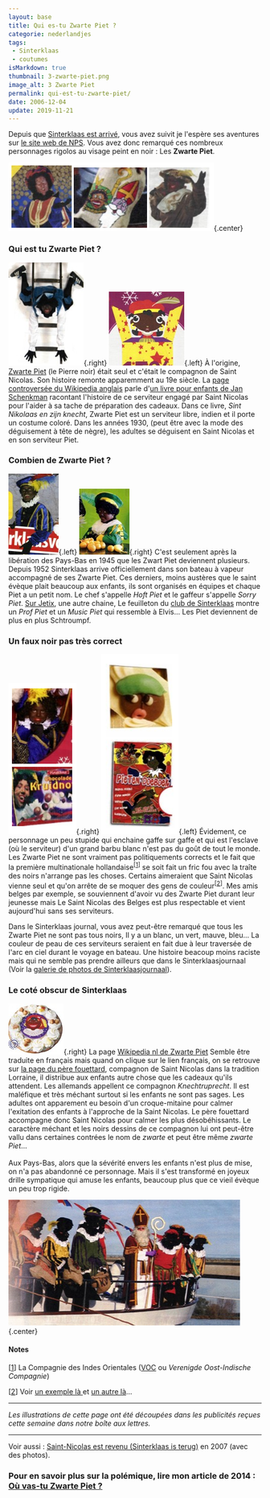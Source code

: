 ```yaml
---
layout: base
title: Qui es-tu Zwarte Piet ?
categorie: nederlandjes
tags:
 - Sinterklaas
 - coutumes
isMarkdown: true
thumbnail: 3-zwarte-piet.png
image_alt: 3 Zwarte Piet
permalink: qui-est-tu-zwarte-piet/
date: 2006-12-04
update: 2019-11-21
---
```




<p>Depuis que <a href="/sinterklaas-est-arrive">Sinterklaas est arrivé</a>, vous avez suivit je l'espère ses aventures sur <a href="http://sinterklaasjournaal.nps.nl/journaal_alle.php">le site web de NPS</a>. Vous avez donc remarqué ces nombreux personnages rigolos au visage peint en noir&nbsp;: Les <strong>Zwarte Piet</strong>.</p>

![3 zwarte-piet](3-zwarte-piet.png){.center}

<!--excerpt-->

<h3>Qui est tu Zwarte Piet&nbsp;?</h3>
<p>

![Zwarte Piet Jean Paul Goude](zwarte-piet-07.jpg){.right} ![Zwarte Piet cadeau](zwarte-piet-11.jpg){.left} 
À l'origine, <a href="http://www.awfulgood.com/doa-archives/000212.php">Zwarte Piet</a> (le Pierre noir) était seul et c'était le compagnon de Saint Nicolas. Son histoire remonte apparemment au 19e siècle. La <a href="http://en.wikipedia.org/wiki/Zwarte_Piet">page controversée du Wikipedia anglais</a> parle d'<a href="http://www.kb.nl/uitgelicht/kinderboeken/sinterklaas/sinterklaas-ill.html">un livre pour enfants de Jan Schenkman</a> racontant l'histoire de ce serviteur engagé par Saint Nicolas pour l'aider à sa tache de préparation des cadeaux. Dans ce livre, <em>Sint Nikolaas en zijn knecht</em>, Zwarte Piet est un serviteur libre, indien et il porte un costume coloré. Dans les années 1930, (peut être avec la mode des déguisement à tête de nègre), les adultes se déguisent en Saint Nicolas et en son serviteur Piet.</p>

<h3>Combien de Zwarte Piet&nbsp;?</h3>
<p>

![Zwarte Piet](zwarte-piet-01.jpg){.left} ![Zwarte Piet](zwarte-piet-02.jpg){.right} 
C'est seulement après la libération des Pays-Bas en 1945 que les Zwart Piet deviennent plusieurs. Depuis 1952 Sinterklaas arrive officiellement dans son bateau à vapeur accompagné de ses Zwarte Piet. Ces derniers, moins austères que le saint évèque plait beaucoup aux enfants, ils sont organisés en équipes et chaque Piet a un petit nom. Le chef s'appelle <em>Hoft Piet</em> et le gaffeur s'appelle <em>Sorry Piet</em>. <a href="http://www.jetix.nl/fktv/show_schedule/0,3404,19021,00.html">Sur Jetix</a>, une autre chaine, Le feuilleton du <a href="http://www.declubvansinterklaas.nl/">club de Sinterklaas</a> montre un <em>Prof Piet</em> et un <em>Music Piet</em> qui ressemble à Elvis... Les Piet deviennent de plus en plus Schtroumpf.</p>

<h3>Un faux noir pas très correct</h3>
<p>

![Zwarte Piet d'embalage](2-zwarte-piet.png){.right} ![Zwarte Piet à manger](zwarte-piet-miam.png){.left}
Évidement, ce personnage un peu stupide qui enchaine gaffe sur gaffe et qui est l'esclave (où le serviteur) d'un grand barbu blanc n'est pas du goût de tout le monde. Les Zwarte Piet ne sont vraiment pas politiquements corrects et le fait que la première multinationale hollandaise<sup>[<a href="#pnote-132-1" id="rev-pnote-132-1">1</a>]</sup> se soit fait un fric fou avec la traîte des noirs n'arrange pas les choses. Certains aimeraient que Saint Nicolas vienne seul et qu'on arrête de se moquer des gens de couleur<sup>[<a href="#pnote-132-2" id="rev-pnote-132-2">2</a>]</sup>. Mes amis belges par exemple, se souviennent d'avoir vu des Zwarte Piet durant leur jeunesse mais Le Saint Nicolas des Belges est plus respectable et vient aujourd'hui sans ses serviteurs.</p>

<p>Dans le Sinterklaas journal, vous avez peut-être remarqué que tous les Zwarte Piet ne sont pas tous noirs, Il y a un blanc, un vert, mauve, bleu... La couleur de peau de ces serviteurs seraient en fait due à leur traversée de l'arc en ciel durant le voyage en bateau. Une histoire beacoup moins raciste mais qui ne semble pas prendre ailleurs que dans le Sinterklaasjournaal (Voir la <a href="http://sinterklaasjournaal.nps.nl/gallery/fotos.php">galerie de photos de Sinterklaasjournaal</a>).</p>

<h3>Le coté obscur de Sinterklaas</h3>

<p>

![Zwarte Piet](zwarte-piet-06.jpg){.right}
 La page <a href="http://nl.wikipedia.org/wiki/Zwarte_Piet">Wikipedia nl de Zwarte Piet</a> Semble être traduite en français mais quand on clique sur le lien français, on se retrouve sur <a href="http://fr.wikipedia.org/wiki/P%C3%A8re_Fouettard">la page du père fouettard</a>, compagnon de Saint Nicolas dans la tradition Lorraine, il distribue aux enfants autre chose que les cadeaux qu'ils attendent. Les allemands appellent ce compagnon <em>Knechtruprecht</em>. Il est maléfique et très méchant surtout si les enfants ne sont pas sages. Les adultes ont apparement eu besoin d'un croque-mitaine pour calmer l'exitation des enfants à l'approche de la Saint Nicolas. Le père fouettard accompagne donc Saint Nicolas pour calmer les plus désobéhissants. Le caractère méchant et les noirs dessins de ce compagnon lui ont peut-être vallu dans certaines contrées le nom de <em>zwarte</em> et peut être même <em>zwarte Piet</em>...<br />
<br />
Aux Pays-Bas, alors que la sévérité envers les enfants n'est plus de mise, on n'a pas abandonné ce personnage. Mais il s'est transformé en joyeux drille sympatique qui amuse les enfants, beaucoup plus que ce vieil évèque un peu trop rigide.</p>

![Sinterklaas en Zwarte Piet dans un bateau](zwarte-piet-et-sinterklaas.jpg){.center}


<div class="footnotes">
<h4>Notes</h4>

<p>[<a href="#rev-pnote-132-1" id="pnote-132-1">1</a>] La Compagnie des Indes Orientales (<a href="http://fr.wikipedia.org/wiki/Compagnie_n%C3%A9erlandaise_des_Indes_orientales">VOC</a> ou <em>Verenigde Oost-Indische Compagnie</em>)</p>

<p>[<a href="#rev-pnote-132-2" id="pnote-132-2">2</a>] Voir <a href="http://www.supasuze.com/id22.html">un exemple là </a> et <a href="http://www.awfulgood.com/doa-archives/000212.php">un autre là</a>...</p>
</div>

<hr />
<p><em>Les illustrations de cette page ont été découpées dans les publicités reçues cette semaine dans notre boîte aux lettres.</em></p>

<hr />
<p>Voir aussi : <a href="/saint-nicolas-est-revenu-sinterklaas-is-terug">Saint-Nicolas est revenu (Sinterklaas is terug)</a> en 2007 (avec des photos).</p>

<h3>Pour en savoir plus sur la polémique, lire mon article de 2014 : <a href="/ou-va-Zwarte-Piet" title="Sur la polémique autour de l'assistant de Saint Nicolas">Où vas-tu Zwarte Piet ?</a></h3>
